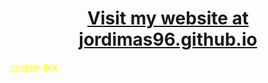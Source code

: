 <!-- ### <h1>Visit my website at [jordimas96.github.io](https://jordimas96.github.io/)</h1> -->

### <h1 align="center" style="color:#beff00">[Visit my website at<br>jordimas96.github.io](https://jordimas96.github.io/)</h1>


<a href="https://www.google.com/" style="color: #ffff00; text-decoration: underline;text-decoration-style: dotted;">custom link</a>

<!--
**jordimas96/jordimas96** is a ✨ _special_ ✨ repository because its `README.md` (this file) appears on your GitHub profile.

Here are some ideas to get you started:

- 🔭 I’m currently working on ...
- 🌱 I’m currently learning ...
- 👯 I’m looking to collaborate on ...
- 🤔 I’m looking for help with ...
- 💬 Ask me about ...
- 📫 How to reach me: ...
- ⚡ Fun fact: ...
-->
